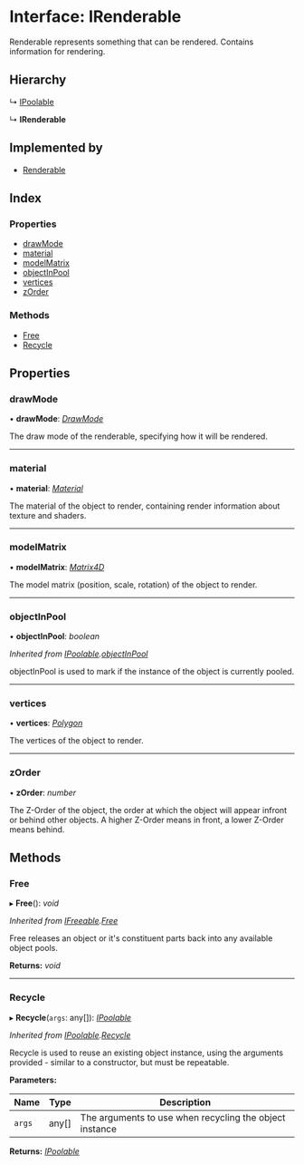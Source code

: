 
# Interface: IRenderable

Renderable represents something that can be rendered.
Contains information for rendering.

## Hierarchy

  ↳ [IPoolable](ipoolable.md)

  ↳ **IRenderable**

## Implemented by

* [Renderable](../classes/renderable.md)

## Index

### Properties

* [drawMode](irenderable.md#drawmode)
* [material](irenderable.md#material)
* [modelMatrix](irenderable.md#modelmatrix)
* [objectInPool](irenderable.md#objectinpool)
* [vertices](irenderable.md#vertices)
* [zOrder](irenderable.md#zorder)

### Methods

* [Free](irenderable.md#free)
* [Recycle](irenderable.md#recycle)

## Properties

###  drawMode

• **drawMode**: *[DrawMode](../enums/drawmode.md)*

The draw mode of the renderable, specifying how it will be rendered.

___

###  material

• **material**: *[Material](../classes/material.md)*

The material of the object to render, containing render information
about texture and shaders.

___

###  modelMatrix

• **modelMatrix**: *[Matrix4D](../classes/matrix4d.md)*

The model matrix (position, scale, rotation) of the object to render.

___

###  objectInPool

• **objectInPool**: *boolean*

*Inherited from [IPoolable](ipoolable.md).[objectInPool](ipoolable.md#objectinpool)*

objectInPool is used to mark if the instance of the object is currently pooled.

___

###  vertices

• **vertices**: *[Polygon](../classes/polygon.md)*

The vertices of the object to render.

___

###  zOrder

• **zOrder**: *number*

The Z-Order of the object, the order at which the object will appear
infront or behind other objects. A higher Z-Order means in front, a
lower Z-Order means behind.

## Methods

###  Free

▸ **Free**(): *void*

*Inherited from [IFreeable](ifreeable.md).[Free](ifreeable.md#free)*

Free releases an object or it's constituent parts back into any available object pools.

**Returns:** *void*

___

###  Recycle

▸ **Recycle**(`args`: any[]): *[IPoolable](ipoolable.md)*

*Inherited from [IPoolable](ipoolable.md).[Recycle](ipoolable.md#recycle)*

Recycle is used to reuse an existing object instance, using the arguments provided - similar to a constructor,
but must be repeatable.

**Parameters:**

Name | Type | Description |
------ | ------ | ------ |
`args` | any[] | The arguments to use when recycling the object instance  |

**Returns:** *[IPoolable](ipoolable.md)*
